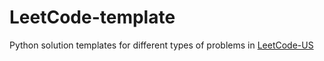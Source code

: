 # LeetCode-template
Python solution templates for different types of problems in [LeetCode-US](https://leetcode.com/)